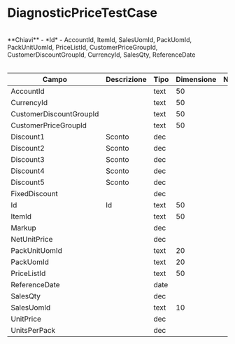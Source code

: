 # DiagnosticPriceTestCase

<br>
**Chiavi**
- *Id*
- AccountId, ItemId, SalesUomId, PackUomId, PackUnitUomId, PriceListId, CustomerPriceGroupId, CustomerDiscountGroupId, CurrencyId, SalesQty, ReferenceDate
<br><br>

| Campo | Descrizione | Tipo | Dimensione | Note |
| --- | --- | --- | --- | --- |
| AccountId |  | text | 50 |  |
| CurrencyId |  | text | 50 |  |
| CustomerDiscountGroupId |  | text | 50 |  |
| CustomerPriceGroupId |  | text | 50 |  |
| Discount1 | Sconto | dec |  |  |
| Discount2 | Sconto | dec |  |  |
| Discount3 | Sconto | dec |  |  |
| Discount4 | Sconto | dec |  |  |
| Discount5 | Sconto | dec |  |  |
| FixedDiscount |  | dec |  |  |
| Id | Id | text | 50 |  |
| ItemId |  | text | 50 |  |
| Markup |  | dec |  |  |
| NetUnitPrice |  | dec |  |  |
| PackUnitUomId |  | text | 20 |  |
| PackUomId |  | text | 20 |  |
| PriceListId |  | text | 50 |  |
| ReferenceDate |  | date |  |  |
| SalesQty |  | dec |  |  |
| SalesUomId |  | text | 10 |  |
| UnitPrice |  | dec |  |  |
| UnitsPerPack |  | dec |  |  |

